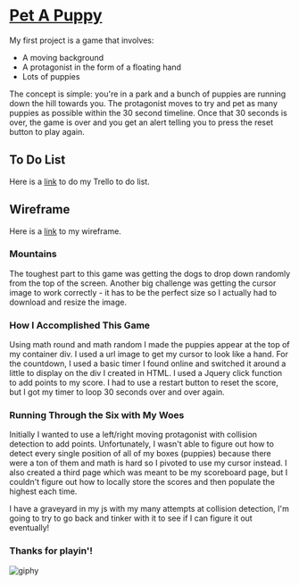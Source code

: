 # [Pet A Puppy](mfullford.github.io/project-1)

My first project is a game that involves:

- A moving background
- A protagonist in the form of a floating hand
- Lots of puppies

The concept is simple: you're in a park and a bunch of puppies are running down the hill towards you. The protagonist moves to try and pet as many puppies as possible within the 30 second timeline. Once that 30 seconds is over, the game is over and you get an alert telling you to press the reset button to play again.

## To Do List
Here is a [link](https://trello.com/b/Jyiv5fzo/pet-a-puppy) to do my Trello to do list.

## Wireframe 
Here is a [link](https://wireframepro.mockflow.com/view/pet-a-puppy#/page/7415fa9fe4074b759cebc5fb93895e6f) to my wireframe.

### Mountains
The toughest part to this game was getting the dogs to drop down randomly from the top of the screen. Another big challenge was getting the cursor image to work correctly - it has to be the perfect size so I actually had to download and resize the image. 

### How I Accomplished This Game

Using math round and math random I made the puppies appear at the top of my container div. I used a url image to get my cursor to look like a hand. For the countdown, I used a basic timer I found online and switched it around a little to display on the div I created in HTML. I used a Jquery click function to add points to my score. I had to use a restart button to reset the score, but I got my timer to loop 30 seconds over and over again.

### Running Through the Six with My Woes

Initially I wanted to use a left/right moving protagonist with collision detection to add points. Unfortunately, I wasn't able to figure out how to detect every single position of all of my boxes (puppies) because there were a ton of them and math is hard so I pivoted to use my cursor instead. I also created a third page which was meant to be my scoreboard page, but I couldn't figure out how to locally store the scores and then populate the highest each time.

I have a graveyard in my js with my many attempts at collision detection, I'm going to try to go back and tinker with it to see if I can figure it out eventually!

### Thanks for playin'!

![giphy](https://user-images.githubusercontent.com/31824846/31026404-90162cbe-a503-11e7-96bf-f75058151302.gif)
